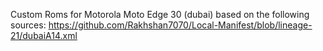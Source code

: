 Custom Roms for Motorola Moto Edge 30 (dubai) based on the following sources: https://github.com/Rakhshan7070/Local-Manifest/blob/lineage-21/dubaiA14.xml
